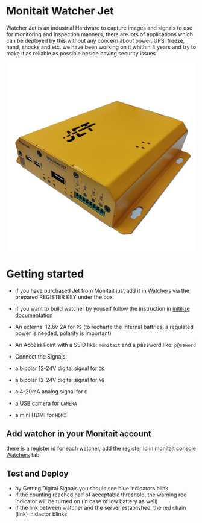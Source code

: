 # Monitait Watcher Jet

Watcher Jet is an industrial Hardware to capture images and signals to use for monitoring and inspection manners, there are lots of applications which can be deployed by this without any concern about power, UPS, freeze, hand, shocks and etc.
we have been working on it whithin 4 years and try to make it as reliable as possible beside having security issues

![watcher-jet-v2.2.png](docs/watcher-jet-v2.2.png)

# Getting started

- if you have purchased Jet from Monitait just add it in [Watchers](https://console.monitait.com/factory/watchers) via the prepared REGISTER KEY under the box

- if you want to build watcher by youself follow the instruction in [initilize documentation](docs/README.md)

- An external 12.6v 2A for `PS` (to recharfe the internal battries, a regulated power is needed, polarity is important) 
- An Access Point with a SSID like: `monitait` and a password like: `p@ssword`
- Connect the Signals:
- a bipolar 12-24V digital signal for `OK`
- a bipolar 12-24V digital signal for `NG`
- a 4-20mA analog signal for `C`
- a USB camera for `CAMERA`
- a mini HDMI for `HDMI`

## Add watcher in your Monitait account

there is a register id for each watcher, add the register id in monitait console [Watchers](https://console.monitait.com/factory/watchers) tab


## Test and Deploy

- by Getting Digital Signals you should see blue indicators blink
- if the counting reached half of acceptable threshold, the warning red indicator will be turned on (in case of low battery as well)
- if the link between watcher and the server established, the red chain (link) inidactor blinks